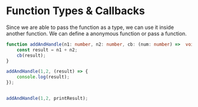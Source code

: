 # Function Types & Callbacks

Since we are able to pass the function as a type, we can use it inside another function. We can define a anonymous function or pass a function.

```typescript
function addAndHandle(n1: number, n2: number, cb: (num: number) =>  void) {
    const result = n1 + n2;
    cb(result);
}

addAndHandle(1,2, (result) => {
    console.log(result);
});


addAndHandle(1,2, printResult);
```



